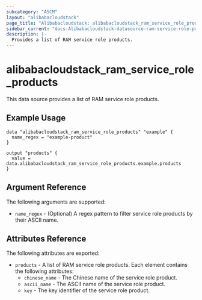 ```yaml
---
subcategory: "ASCM"
layout: "alibabacloudstack"
page_title: "Alibabacloudstack: alibabacloudstack_ram_service_role_products"
sidebar_current: "docs-Alibabacloudstack-datasource-ram-service-role-products"
description: |- 
  Provides a list of RAM service role products.
---
```


# alibabacloudstack_ram_service_role_products

This data source provides a list of RAM service role products.

## Example Usage

```hcl
data "alibabacloudstack_ram_service_role_products" "example" {
  name_regex = "example-product"
}

output "products" {
  value = data.alibabacloudstack_ram_service_role_products.example.products
}
```

## Argument Reference
The following arguments are supported:

* `name_regex` - (Optional) A regex pattern to filter service role products by their ASCII name.

## Attributes Reference
The following attributes are exported:

* `products` - A list of RAM service role products. Each element contains the following attributes:
    * `chinese_name` - The Chinese name of the service role product.
    * `ascii_name` - The ASCII name of the service role product.
    * `key` - The key identifier of the service role product.
